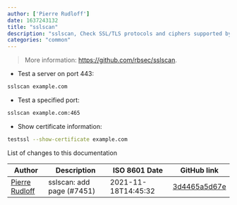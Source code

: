 ```yaml
---
author: ['Pierre Rudloff']
date: 1637243132
title: "sslscan"
description: "sslscan, Check SSL/TLS protocols and ciphers supported by a server."
categories: "common"
---
```

> More information: <https://github.com/rbsec/sslscan>.

- Test a server on port 443:

```bash
sslscan example.com
```

- Test a specified port:

```bash
sslscan example.com:465
```

- Show certificate information:

```bash
testssl --show-certificate example.com
```
List of changes to this documentation


Author | Description | ISO 8601 Date | GitHub link
------|-----|-----|-----
[Pierre Rudloff](mailto:contact@rudloff.pro) | sslscan: add page (#7451) | 2021-11-18T14:45:32 | [3d4465a5d67e](https://github.com/tldr-pages/tldr/commit/3d4465a5d67edf5d780e180d0b4be44dcc1d9597)

